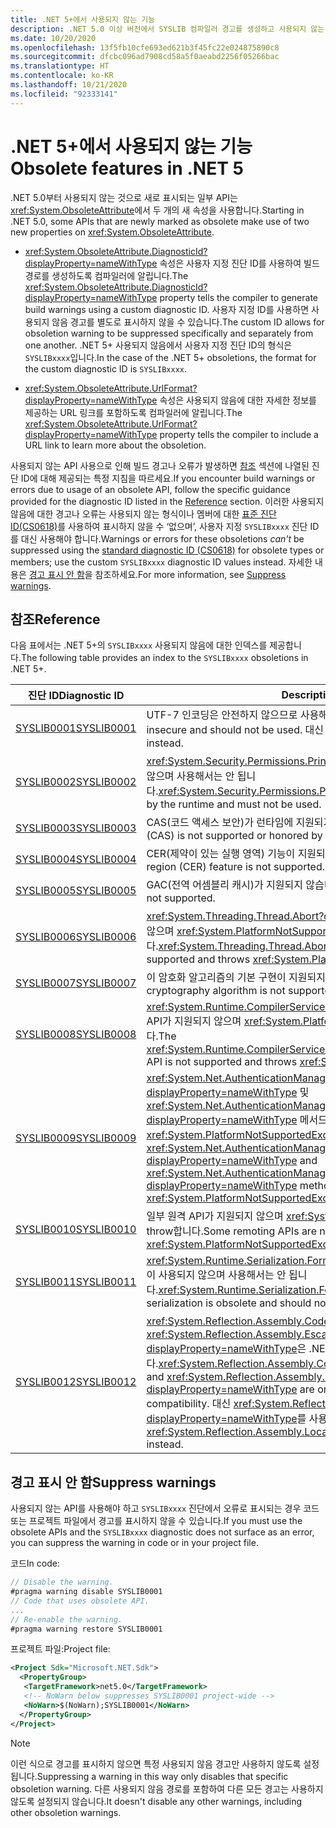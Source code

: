 ```yaml
---
title: .NET 5+에서 사용되지 않는 기능
description: .NET 5.0 이상 버전에서 SYSLIB 컴파일러 경고를 생성하고 사용되지 않는 것으로 표시되는 API에 대해 알아봅니다.
ms.date: 10/20/2020
ms.openlocfilehash: 13f5fb10cfe693ed621b3f45fc22e024875890c8
ms.sourcegitcommit: dfcbc096ad7908cd58a5f0aeabd2256f05266bac
ms.translationtype: HT
ms.contentlocale: ko-KR
ms.lasthandoff: 10/21/2020
ms.locfileid: "92333141"
---
```

# <a name="obsolete-features-in-net-5"></a><span data-ttu-id="c4f2a-103">.NET 5+에서 사용되지 않는 기능</span><span class="sxs-lookup"><span data-stu-id="c4f2a-103">Obsolete features in .NET 5</span></span>

<span data-ttu-id="c4f2a-104">.NET 5.0부터 사용되지 않는 것으로 새로 표시되는 일부 API는 <xref:System.ObsoleteAttribute>에서 두 개의 새 속성을 사용합니다.</span><span class="sxs-lookup"><span data-stu-id="c4f2a-104">Starting in .NET 5.0, some APIs that are newly marked as obsolete make use of two new properties on <xref:System.ObsoleteAttribute>.</span></span>

- <span data-ttu-id="c4f2a-105"><xref:System.ObsoleteAttribute.DiagnosticId?displayProperty=nameWithType> 속성은 사용자 지정 진단 ID를 사용하여 빌드 경로를 생성하도록 컴파일러에 알립니다.</span><span class="sxs-lookup"><span data-stu-id="c4f2a-105">The <xref:System.ObsoleteAttribute.DiagnosticId?displayProperty=nameWithType> property tells the compiler to generate build warnings using a custom diagnostic ID.</span></span> <span data-ttu-id="c4f2a-106">사용자 지정 ID를 사용하면 사용되지 않음 경고를 별도로 표시하지 않을 수 있습니다.</span><span class="sxs-lookup"><span data-stu-id="c4f2a-106">The custom ID allows for obsoletion warning to be suppressed specifically and separately from one another.</span></span> <span data-ttu-id="c4f2a-107">.NET 5+ 사용되지 않음에서 사용자 지정 진단 ID의 형식은 `SYSLIBxxxx`입니다.</span><span class="sxs-lookup"><span data-stu-id="c4f2a-107">In the case of the .NET 5+ obsoletions, the format for the custom diagnostic ID is `SYSLIBxxxx`.</span></span>

- <span data-ttu-id="c4f2a-108"><xref:System.ObsoleteAttribute.UrlFormat?displayProperty=nameWithType> 속성은 사용되지 않음에 대한 자세한 정보를 제공하는 URL 링크를 포함하도록 컴파일러에 알립니다.</span><span class="sxs-lookup"><span data-stu-id="c4f2a-108">The <xref:System.ObsoleteAttribute.UrlFormat?displayProperty=nameWithType> property tells the compiler to include a URL link to learn more about the obsoletion.</span></span>

<span data-ttu-id="c4f2a-109">사용되지 않는 API 사용으로 인해 빌드 경고나 오류가 발생하면 [참조](#reference) 섹션에 나열된 진단 ID에 대해 제공되는 특정 지침을 따르세요.</span><span class="sxs-lookup"><span data-stu-id="c4f2a-109">If you encounter build warnings or errors due to usage of an obsolete API, follow the specific guidance provided for the diagnostic ID listed in the [Reference](#reference) section.</span></span> <span data-ttu-id="c4f2a-110">이러한 사용되지 않음에 대한 경고나 오류는 사용되지 않는 형식이나 멤버에 대한 [표준 진단 ID(CS0618)](../../csharp/language-reference/compiler-messages/cs0618.md)를 사용하여 표시하지 않을 수 ‘없으며’, 사용자 지정 `SYSLIBxxxx` 진단 ID를 대신 사용해야 합니다.</span><span class="sxs-lookup"><span data-stu-id="c4f2a-110">Warnings or errors for these obsoletions *can't* be suppressed using the [standard diagnostic ID (CS0618)](../../csharp/language-reference/compiler-messages/cs0618.md) for obsolete types or members; use the custom `SYSLIBxxxx` diagnostic ID values instead.</span></span> <span data-ttu-id="c4f2a-111">자세한 내용은 [경고 표시 안 함](#suppress-warnings)을 참조하세요.</span><span class="sxs-lookup"><span data-stu-id="c4f2a-111">For more information, see [Suppress warnings](#suppress-warnings).</span></span>

## <a name="reference"></a><span data-ttu-id="c4f2a-112">참조</span><span class="sxs-lookup"><span data-stu-id="c4f2a-112">Reference</span></span>

<span data-ttu-id="c4f2a-113">다음 표에서는 .NET 5+의 `SYSLIBxxxx` 사용되지 않음에 대한 인덱스를 제공합니다.</span><span class="sxs-lookup"><span data-stu-id="c4f2a-113">The following table provides an index to the `SYSLIBxxxx` obsoletions in .NET 5+.</span></span>

| <span data-ttu-id="c4f2a-114">진단 ID</span><span class="sxs-lookup"><span data-stu-id="c4f2a-114">Diagnostic ID</span></span> | <span data-ttu-id="c4f2a-115">Description</span><span class="sxs-lookup"><span data-stu-id="c4f2a-115">Description</span></span> |
| - | - |
| [<span data-ttu-id="c4f2a-116">SYSLIB0001</span><span class="sxs-lookup"><span data-stu-id="c4f2a-116">SYSLIB0001</span></span>](syslib0001.md) | <span data-ttu-id="c4f2a-117">UTF-7 인코딩은 안전하지 않으므로 사용해서는 안 됩니다.</span><span class="sxs-lookup"><span data-stu-id="c4f2a-117">The UTF-7 encoding is insecure and should not be used.</span></span> <span data-ttu-id="c4f2a-118">대신 UTF-8을 사용하세요.</span><span class="sxs-lookup"><span data-stu-id="c4f2a-118">Consider using UTF-8 instead.</span></span> |
| [<span data-ttu-id="c4f2a-119">SYSLIB0002</span><span class="sxs-lookup"><span data-stu-id="c4f2a-119">SYSLIB0002</span></span>](syslib0002.md) | <span data-ttu-id="c4f2a-120"><xref:System.Security.Permissions.PrincipalPermissionAttribute>는 런타임에 적용되지 않으며 사용해서는 안 됩니다.</span><span class="sxs-lookup"><span data-stu-id="c4f2a-120"><xref:System.Security.Permissions.PrincipalPermissionAttribute> is not honored by the runtime and must not be used.</span></span> |
| [<span data-ttu-id="c4f2a-121">SYSLIB0003</span><span class="sxs-lookup"><span data-stu-id="c4f2a-121">SYSLIB0003</span></span>](syslib0003.md) | <span data-ttu-id="c4f2a-122">CAS(코드 액세스 보안)가 런타임에 지원되거나 적용되지 않습니다.</span><span class="sxs-lookup"><span data-stu-id="c4f2a-122">Code access security (CAS) is not supported or honored by the runtime.</span></span> |
| [<span data-ttu-id="c4f2a-123">SYSLIB0004</span><span class="sxs-lookup"><span data-stu-id="c4f2a-123">SYSLIB0004</span></span>](syslib0004.md) | <span data-ttu-id="c4f2a-124">CER(제약이 있는 실행 영역) 기능이 지원되지 않습니다.</span><span class="sxs-lookup"><span data-stu-id="c4f2a-124">The constrained execution region (CER) feature is not supported.</span></span> |
| [<span data-ttu-id="c4f2a-125">SYSLIB0005</span><span class="sxs-lookup"><span data-stu-id="c4f2a-125">SYSLIB0005</span></span>](syslib0005.md) | <span data-ttu-id="c4f2a-126">GAC(전역 어셈블리 캐시)가 지원되지 않습니다.</span><span class="sxs-lookup"><span data-stu-id="c4f2a-126">The global assembly cache (GAC) is not supported.</span></span> |
| [<span data-ttu-id="c4f2a-127">SYSLIB0006</span><span class="sxs-lookup"><span data-stu-id="c4f2a-127">SYSLIB0006</span></span>](syslib0006.md) | <span data-ttu-id="c4f2a-128"><xref:System.Threading.Thread.Abort?displayProperty=nameWithType>이 지원되지 않으며 <xref:System.PlatformNotSupportedException>을 throw합니다.</span><span class="sxs-lookup"><span data-stu-id="c4f2a-128"><xref:System.Threading.Thread.Abort?displayProperty=nameWithType> is not supported and throws <xref:System.PlatformNotSupportedException>.</span></span> |
| [<span data-ttu-id="c4f2a-129">SYSLIB0007</span><span class="sxs-lookup"><span data-stu-id="c4f2a-129">SYSLIB0007</span></span>](syslib0007.md) | <span data-ttu-id="c4f2a-130">이 암호화 알고리즘의 기본 구현이 지원되지 않습니다.</span><span class="sxs-lookup"><span data-stu-id="c4f2a-130">The default implementation of this cryptography algorithm is not supported.</span></span> |
| [<span data-ttu-id="c4f2a-131">SYSLIB0008</span><span class="sxs-lookup"><span data-stu-id="c4f2a-131">SYSLIB0008</span></span>](syslib0008.md) | <span data-ttu-id="c4f2a-132"><xref:System.Runtime.CompilerServices.DebugInfoGenerator.CreatePdbGenerator> API가 지원되지 않으며 <xref:System.PlatformNotSupportedException>을 throw합니다.</span><span class="sxs-lookup"><span data-stu-id="c4f2a-132">The <xref:System.Runtime.CompilerServices.DebugInfoGenerator.CreatePdbGenerator> API is not supported and throws <xref:System.PlatformNotSupportedException>.</span></span> |
| [<span data-ttu-id="c4f2a-133">SYSLIB0009</span><span class="sxs-lookup"><span data-stu-id="c4f2a-133">SYSLIB0009</span></span>](syslib0009.md) | <span data-ttu-id="c4f2a-134"><xref:System.Net.AuthenticationManager.Authenticate%2A?displayProperty=nameWithType> 및 <xref:System.Net.AuthenticationManager.PreAuthenticate%2A?displayProperty=nameWithType> 메서드가 지원되지 않으며 <xref:System.PlatformNotSupportedException>을 throw합니다.</span><span class="sxs-lookup"><span data-stu-id="c4f2a-134">The <xref:System.Net.AuthenticationManager.Authenticate%2A?displayProperty=nameWithType> and <xref:System.Net.AuthenticationManager.PreAuthenticate%2A?displayProperty=nameWithType> methods are not supported and throw <xref:System.PlatformNotSupportedException>.</span></span> |
| [<span data-ttu-id="c4f2a-135">SYSLIB0010</span><span class="sxs-lookup"><span data-stu-id="c4f2a-135">SYSLIB0010</span></span>](syslib0010.md) | <span data-ttu-id="c4f2a-136">일부 원격 API가 지원되지 않으며 <xref:System.PlatformNotSupportedException>을 throw합니다.</span><span class="sxs-lookup"><span data-stu-id="c4f2a-136">Some remoting APIs are not supported and throw <xref:System.PlatformNotSupportedException>.</span></span> |
| [<span data-ttu-id="c4f2a-137">SYSLIB0011</span><span class="sxs-lookup"><span data-stu-id="c4f2a-137">SYSLIB0011</span></span>](syslib0011.md) | <span data-ttu-id="c4f2a-138"><xref:System.Runtime.Serialization.Formatters.Binary.BinaryFormatter> serialization이 사용되지 않으며 사용해서는 안 됩니다.</span><span class="sxs-lookup"><span data-stu-id="c4f2a-138"><xref:System.Runtime.Serialization.Formatters.Binary.BinaryFormatter> serialization is obsolete and should not be used.</span></span> |
| [<span data-ttu-id="c4f2a-139">SYSLIB0012</span><span class="sxs-lookup"><span data-stu-id="c4f2a-139">SYSLIB0012</span></span>](syslib0012.md) | <span data-ttu-id="c4f2a-140"><xref:System.Reflection.Assembly.CodeBase?displayProperty=nameWithType> 및 <xref:System.Reflection.Assembly.EscapedCodeBase?displayProperty=nameWithType>은 .NET Framework 호환성을 위해서만 포함됩니다.</span><span class="sxs-lookup"><span data-stu-id="c4f2a-140"><xref:System.Reflection.Assembly.CodeBase?displayProperty=nameWithType> and <xref:System.Reflection.Assembly.EscapedCodeBase?displayProperty=nameWithType> are only included for .NET Framework compatibility.</span></span> <span data-ttu-id="c4f2a-141">대신 <xref:System.Reflection.Assembly.Location?displayProperty=nameWithType>를 사용하세요.</span><span class="sxs-lookup"><span data-stu-id="c4f2a-141">Use <xref:System.Reflection.Assembly.Location?displayProperty=nameWithType> instead.</span></span> |

## <a name="suppress-warnings"></a><span data-ttu-id="c4f2a-142">경고 표시 안 함</span><span class="sxs-lookup"><span data-stu-id="c4f2a-142">Suppress warnings</span></span>

<span data-ttu-id="c4f2a-143">사용되지 않는 API를 사용해야 하고 `SYSLIBxxxx` 진단에서 오류로 표시되는 경우 코드 또는 프로젝트 파일에서 경고를 표시하지 않을 수 있습니다.</span><span class="sxs-lookup"><span data-stu-id="c4f2a-143">If you must use the obsolete APIs and the `SYSLIBxxxx` diagnostic does not surface as an error, you can suppress the warning in code or in your project file.</span></span>

<span data-ttu-id="c4f2a-144">코드</span><span class="sxs-lookup"><span data-stu-id="c4f2a-144">In code:</span></span>

```csharp
// Disable the warning.
#pragma warning disable SYSLIB0001
// Code that uses obsolete API.
...
// Re-enable the warning.
#pragma warning restore SYSLIB0001
```

<span data-ttu-id="c4f2a-145">프로젝트 파일:</span><span class="sxs-lookup"><span data-stu-id="c4f2a-145">Project file:</span></span>

```xml
<Project Sdk="Microsoft.NET.Sdk">
  <PropertyGroup>
   <TargetFramework>net5.0</TargetFramework>
   <!-- NoWarn below suppresses SYSLIB0001 project-wide -->
   <NoWarn>$(NoWarn);SYSLIB0001</NoWarn>
  </PropertyGroup>
</Project>
```

> [!NOTE]
> <span data-ttu-id="c4f2a-146">이런 식으로 경고를 표시하지 않으면 특정 사용되지 않음 경고만 사용하지 않도록 설정됩니다.</span><span class="sxs-lookup"><span data-stu-id="c4f2a-146">Suppressing a warning in this way only disables that specific obsoletion warning.</span></span> <span data-ttu-id="c4f2a-147">다른 사용되지 않음 경로를 포함하여 다른 모든 경고는 사용하지 않도록 설정되지 않습니다.</span><span class="sxs-lookup"><span data-stu-id="c4f2a-147">It doesn't disable any other warnings, including other obsoletion warnings.</span></span>
